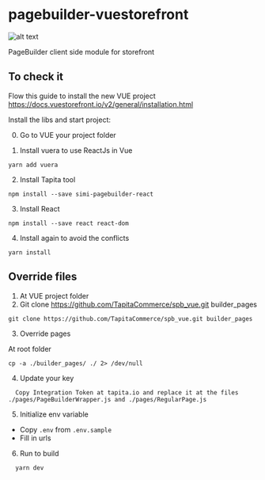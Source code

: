 # pagebuilder-vuestorefront

![alt text](https://tapita.io/wp-content/uploads/2021/05/templates.png)

PageBuilder client side module for storefront

## To check it

Flow this guide to install the new VUE project https://docs.vuestorefront.io/v2/general/installation.html

Install the libs and start project:

0. Go to VUE your project folder

1. Install vuera to use ReactJs in Vue

```
yarn add vuera
```

2. Install Tapita tool

```
npm install --save simi-pagebuilder-react
```

3. Install React

```
npm install --save react react-dom
```

4. Install again to avoid the conflicts

```
yarn install
```

## Override files

1. At VUE project folder
2. Git clone https://github.com/TapitaCommerce/spb_vue.git builder_pages

```
git clone https://github.com/TapitaCommerce/spb_vue.git builder_pages
```

3. Override pages

At root folder

```
cp -a ./builder_pages/ ./ 2> /dev/null
```

4. Update your key

```
  Copy Integration Token at tapita.io and replace it at the files ./pages/PageBuilderWrapper.js and ./pages/RegularPage.js
```

5. Initialize env variable

* Copy `.env` from `.env.sample`
* Fill in urls

6. Run to build

```
  yarn dev
```
